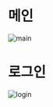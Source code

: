 <h1>메인</h1>

![main](https://github.com/juwon9871/Projects-PetCheck/assets/133927434/7350775f-5c44-4397-b13c-c113b96b38dc)


<h1>로그인</h1>

![login](https://github.com/juwon9871/Projects-PetCheck/assets/133927434/c8ad818c-c5ab-43b6-97a3-618f2e05872e)


